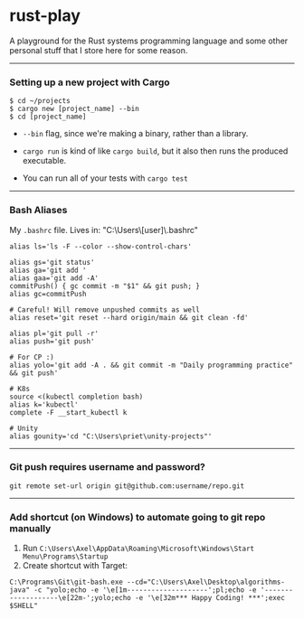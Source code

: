 # rust-play

A playground for the Rust systems programming language and some other personal stuff that I store here for some reason.

----

### Setting up a new project with Cargo

```shell
$ cd ~/projects
$ cargo new [project_name] --bin
$ cd [project_name]
```

* `--bin` flag, since we're making a binary, rather than a library.

* `cargo run` is kind of like `cargo build`, but it also then runs the produced executable.

* You can run all of your tests with `cargo test`

----

### Bash Aliases

My `.bashrc` file. Lives in: "C:\Users\\[user]\\.bashrc"

```shell
alias ls='ls -F --color --show-control-chars'

alias gs='git status'
alias ga='git add '
alias gaa='git add -A'
commitPush() { gc commit -m "$1" && git push; }
alias gc=commitPush

# Careful! Will remove unpushed commits as well
alias reset='git reset --hard origin/main && git clean -fd'

alias pl='git pull -r'
alias push='git push'

# For CP :)
alias yolo='git add -A . && git commit -m "Daily programming practice" && git push'

# K8s
source <(kubectl completion bash)
alias k='kubectl'
complete -F __start_kubectl k

# Unity
alias gounity='cd "C:\Users\priet\unity-projects"'
```

----

### Git push requires username and password?

```shell
git remote set-url origin git@github.com:username/repo.git
```

----

### Add shortcut (on Windows) to automate going to git repo manually

1) Run `C:\Users\Axel\AppData\Roaming\Microsoft\Windows\Start Menu\Programs\Startup`
2) Create shortcut with Target:
```shell
C:\Programs\Git\git-bash.exe --cd="C:\Users\Axel\Desktop\algorithms-java" -c "yolo;echo -e '\e[1m--------------------';pl;echo -e '-------------------\e[22m-';yolo;echo -e '\e[32m*** Happy Coding! ***';exec $SHELL"
```
